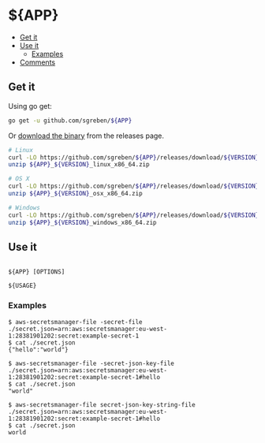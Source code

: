 # ${APP}

<!-- TOC -->

- [Get it](#get-it)
- [Use it](#use-it)
  - [Examples](#examples)
- [Comments](#comments)

<!-- /TOC -->

## Get it

Using go get:

```bash
go get -u github.com/sgreben/${APP}
```

Or [download the binary](https://github.com/sgreben/${APP}/releases/latest) from the releases page.

```bash
# Linux
curl -LO https://github.com/sgreben/${APP}/releases/download/${VERSION}/${APP}_${VERSION}_linux_x86_64.zip
unzip ${APP}_${VERSION}_linux_x86_64.zip

# OS X
curl -LO https://github.com/sgreben/${APP}/releases/download/${VERSION}/${APP}_${VERSION}_osx_x86_64.zip
unzip ${APP}_${VERSION}_osx_x86_64.zip

# Windows
curl -LO https://github.com/sgreben/${APP}/releases/download/${VERSION}/${APP}_${VERSION}_windows_x86_64.zip
unzip ${APP}_${VERSION}_windows_x86_64.zip
```

## Use it

```text

${APP} [OPTIONS]

${USAGE}
```

### Examples

```shell
$ aws-secretsmanager-file -secret-file ./secret.json=arn:aws:secretsmanager:eu-west-1:28381901202:secret:example-secret-1
$ cat ./secret.json
{"hello":"world"}

$ aws-secretsmanager-file -secret-json-key-file ./secret.json=arn:aws:secretsmanager:eu-west-1:28381901202:secret:example-secret-1#hello
$ cat ./secret.json
"world"

$ aws-secretsmanager-file secret-json-key-string-file ./secret.json=arn:aws:secretsmanager:eu-west-1:28381901202:secret:example-secret-1#hello
$ cat ./secret.json
world
```
